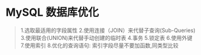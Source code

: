 # MySQL 数据库优化
> 1.选取最适用的字段属性
> 2.使用连接（JOIN）来代替子查询(Sub-Queries)
> 3.使用联合(UNION)来代替手动创建的临时表
> 4.事务
> 5.锁定表
> 6.使用外键
> 7.使用索引
> 8.优化的查询语句: 索引字段尽量不要加函数,同类型比较